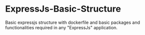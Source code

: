 # ExpressJs-Basic-Structure

Basic expressjs structure with dockerfile and basic packages and functionalities required in any "ExpressJs" application. 
